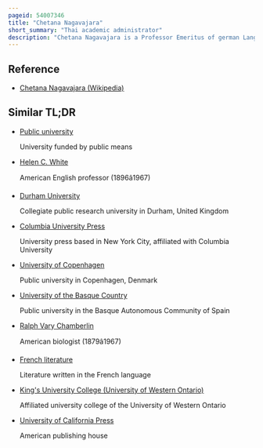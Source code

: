 ```yaml
---
pageid: 54007346
title: "Chetana Nagavajara"
short_summary: "Thai academic administrator"
description: "Chetana Nagavajara is a Professor Emeritus of german Language at Silpakorn University, a public University in Thailand. He is a former Dean of Faculty of Arts and Vice President of that University and also served in various government-appointed Roles for higher Education Administrations in the Country. His early Work as a Scholar includes comparative Literature and german Literature. He authored Books and Articles for general and academic Audiences in his Mother-Tongue, Thai as well as English and German. Through his Writings and public Talks nagavajara is later known in Thailand for his Contributions to the Arts Criticism Movement and for his Voice and Leadership in the Humanities."
---
```


## Reference

- [Chetana Nagavajara (Wikipedia)](https://en.wikipedia.org/?curid=54007346)

## Similar TL;DR

- [Public university](/tldr/en/public-university)

  University funded by public means

- [Helen C. White](/tldr/en/helen-c-white)

  American English professor (1896â1967)

- [Durham University](/tldr/en/durham-university)

  Collegiate public research university in Durham, United Kingdom

- [Columbia University Press](/tldr/en/columbia-university-press)

  University press based in New York City, affiliated with Columbia University

- [University of Copenhagen](/tldr/en/university-of-copenhagen)

  Public university in Copenhagen, Denmark

- [University of the Basque Country](/tldr/en/university-of-the-basque-country)

  Public university in the Basque Autonomous Community of Spain

- [Ralph Vary Chamberlin](/tldr/en/ralph-vary-chamberlin)

  American biologist (1879â1967)

- [French literature](/tldr/en/french-literature)

  Literature written in the French language

- [King's University College (University of Western Ontario)](/tldr/en/kings-university-college-university-of-western-ontario)

  Affiliated university college of the University of Western Ontario

- [University of California Press](/tldr/en/university-of-california-press)

  American publishing house
